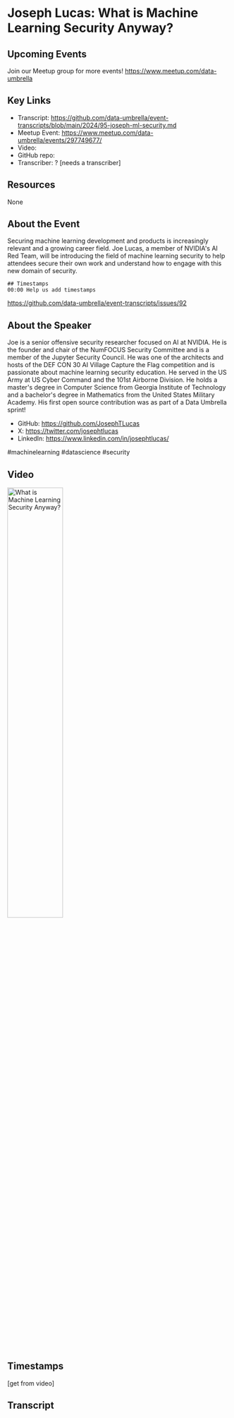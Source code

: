 # Joseph Lucas:  What is Machine Learning Security Anyway?

## Upcoming Events
Join our Meetup group for more events!
https://www.meetup.com/data-umbrella

## Key Links
- Transcript: https://github.com/data-umbrella/event-transcripts/blob/main/2024/95-joseph-ml-security.md
- Meetup Event: https://www.meetup.com/data-umbrella/events/297749677/
- Video: 
- GitHub repo:
- Transcriber:  ? [needs a transcriber]

## Resources
None

## About the Event
Securing machine learning development and products is increasingly relevant and a growing career field. Joe Lucas, a member of NVIDIA's AI Red Team, will be introducing the field of machine learning security to help attendees secure their own work and understand how to engage with this new domain of security.

```
## Timestamps
00:00 Help us add timestamps
```
https://github.com/data-umbrella/event-transcripts/issues/92

## About the Speaker
Joe is a senior offensive security researcher focused on AI at NVIDIA. He is the founder and chair of the NumFOCUS Security Committee and is a member of the Jupyter Security Council. He was one of the architects and hosts of the DEF CON 30 AI Village Capture the Flag competition and is passionate about machine learning security education. He served in the US Army at US Cyber Command and the 101st Airborne Division. He holds a master's degree in Computer Science from Georgia Institute of Technology and a bachelor's degree in Mathematics from the United States Military Academy. His first open source contribution was as part of a Data Umbrella sprint!

- GitHub: https://github.com/JosephTLucas
- X: https://twitter.com/josephtlucas
- LinkedIn: https://www.linkedin.com/in/josephtlucas/

#machinelearning #datascience #security

## Video
<a href="http://www.youtube.com/watch?feature=player_embedded&v=mWadao1brts" target="_blank"><img src="http://img.youtube.com/vi/mWadao1brts/0.jpg"
alt="What is Machine Learning Security Anyway?" width="50%" /></a>

## Timestamps
[get from video]

## Transcript
